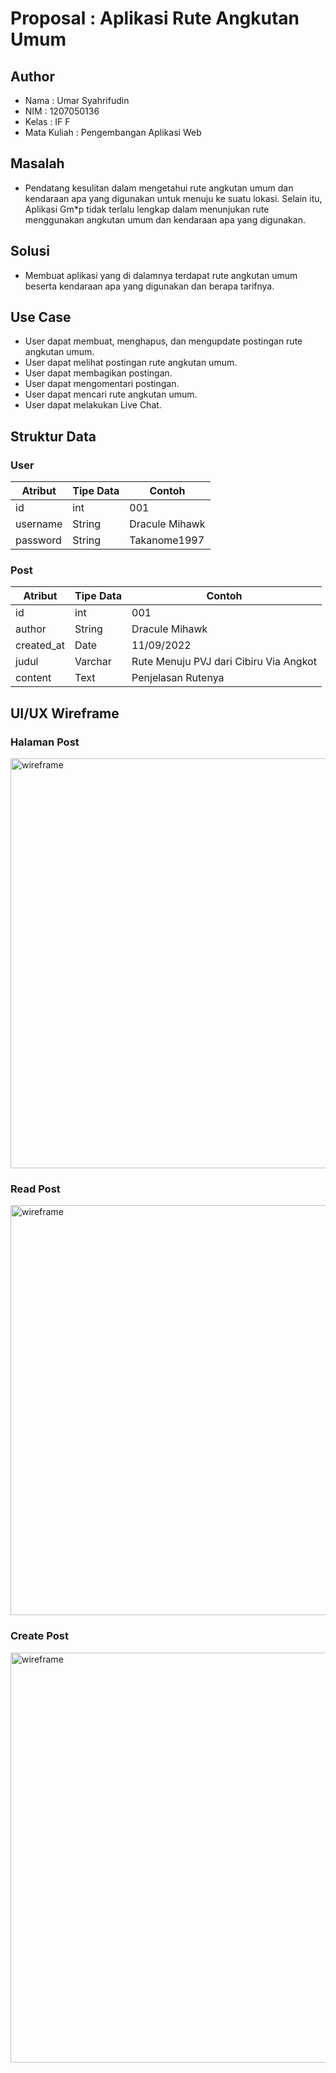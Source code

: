 # Proposal : Aplikasi Rute Angkutan Umum

## Author

- Nama		: Umar Syahrifudin
- NIM		: 1207050136
- Kelas		: IF F
- Mata Kuliah	: Pengembangan Aplikasi Web



## Masalah
-	Pendatang kesulitan dalam mengetahui rute angkutan umum dan kendaraan apa yang digunakan untuk menuju ke suatu lokasi. Selain itu, Aplikasi Gm*p tidak terlalu lengkap dalam menunjukan rute menggunakan angkutan umum dan kendaraan apa yang digunakan.


## Solusi
-	Membuat aplikasi yang di dalamnya terdapat rute angkutan umum beserta kendaraan apa yang digunakan dan berapa tarifnya.


## Use Case
- User dapat membuat, menghapus, dan mengupdate postingan rute angkutan umum.
- User dapat melihat postingan rute angkutan umum.
- User dapat membagikan postingan.
- User dapat mengomentari postingan.
- User dapat mencari rute angkutan umum.
- User dapat melakukan Live Chat.


## Struktur Data

### User
Atribut|Tipe Data|Contoh
---|---|---
id|int|001
username|String|Dracule Mihawk
password|String|Takanome1997

### Post
Atribut|Tipe Data|Contoh
---|---|---
id |int|001
author|String|Dracule Mihawk
created_at|Date|11/09/2022
judul|Varchar|Rute Menuju PVJ dari Cibiru Via Angkot
content|Text|Penjelasan Rutenya


## UI/UX Wireframe

### Halaman Post
<img width="656" alt="wireframe" src="https://user-images.githubusercontent.com/106642549/189516660-d09180c6-93f7-4e2d-b54b-c7b1e62aaa5c.png">

### Read Post
<img width="656" alt="wireframe" src="https://user-images.githubusercontent.com/106642549/189516667-d9f816dc-f95f-4c81-bdda-fecdbff43814.png">

### Create Post
<img width="656" alt="wireframe" src="https://user-images.githubusercontent.com/106642549/189516670-20fea23f-0eab-4961-b91b-73e090539f0f.png">
